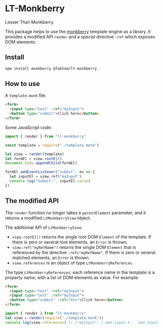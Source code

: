 # LT-Monkberry

Lesser Than Monkberry.

This package helps to use the [monkberry](https://github.com/antonmedv/monkberry) template engine as a library. It provides a modified API `render` and a special directive `:ref` which exposes DOM elements.

## Install

```bash
npm install monkberry @fabtom/lt-monkberry
```

## How to use

A `template.monk` file:

```html
<form>
  <input type="text" :ref="myInput">
  <button type="submit">Click here</button>
</form>
```

Some JavaScript code:

```js
import { render } from "lt-monkberry"

const template = require("./template.monk")

let view = render(template)
let formEl = view.rootEl()
document.body.appendChild(formEl)

formEl.addEventListener("submit", ev => {
  let inputEl = view.ref("myInput")
  console.log("Submit:", inputEl.value)
})
```

## The modified API

The `render` function no longer takes a `parentElement` parameter, and it returns a modified `LtMonkberryView` object.

The additional API of `LtMonkberryView`:

* `view.rootEl()` returns the single root DOM `Element` of the template. If there is zero or several root elements, an `Error` is thrown.
* `view.ref("myRefName")` returns the single DOM `Element` that is referenced by the directive `:ref="myRefName"`. If there is zero or several matched elements, an `Error` is thrown.
* `view.references` is an object of type `LtMonkberryReferences`.

The type `LtMonkberryReferences`: each reference name in the template is a property name, with a list of DOM elements as value. For example:

```html
<form>
  <input type="text" :ref="myInput">
  <input type="text" :ref="myInput">
  <button type="submit" :ref="btn">Click here</button>
</form>
```

```js
import { render } from "lt-monkberry"
let view = render(require("./template.monk"))
console.log(view.references) // {"myInput": [-dom-input-1-, -dom-input-2-], "btn": [-dom-button-1-]}
```
